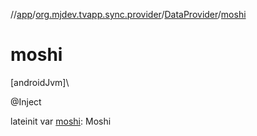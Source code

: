 //[app](../../../index.md)/[org.mjdev.tvapp.sync.provider](../index.md)/[DataProvider](index.md)/[moshi](moshi.md)

# moshi

[androidJvm]\

@Inject

lateinit var [moshi](moshi.md): Moshi
